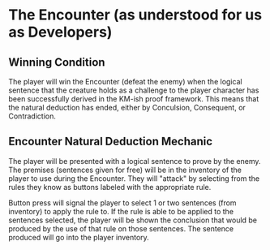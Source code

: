 # The Encounter (as understood for us as Developers)

## Winning Condition

The player will win the Encounter (defeat the enemy) when the logical sentence that the creature
holds as a challenge to the player character has been successfully derived in the KM-ish proof framework.
This means that the natural deduction has ended, either by Conculsion, Consequent, or Contradiction.

## Encounter Natural Deduction Mechanic

The player will be presented with a logical sentence to prove by the enemy. The premises (sentences given
for free) will be in the inventory of the player to use during the Encounter. They will "attack"
by selecting from the rules they know as buttons labeled with the appropriate rule.

Button press will signal the player to select 1 or two sentences (from inventory)
to apply the rule to. If the rule is able
to be applied to the sentences selected, the player will be shown the conclusion that would be produced
by the use of that rule on those sentences. The sentence produced will go into the player inventory.
